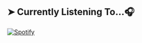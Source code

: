 ## ➤ Currently Listening To...🎧

[![Spotify](https://novatorem-pokurt.vercel.app/api/spotify)](https://open.spotify.com/user/5goco7v2ndzwifzuvqv4x93qy)
